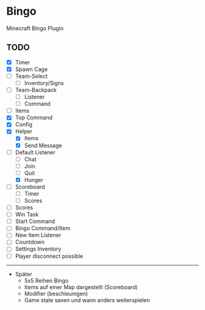# Bingo
Minecraft Bingo Plugin

## TODO

- [x] Timer
- [x] Spawn Cage 
- [ ] Team-Select
  - [ ] Inventory/Signs
- [ ] Team-Backpack
  - [ ] Listener
  - [ ] Command
- [ ] Items
- [x] Top Command 
- [x] Config 
- [x] Helper 
  - [x] Items
  - [x] Send Message
- [ ] Default Listener
  - [ ] Chat
  - [ ] Join
  - [ ] Quit
  - [x] Hunger
- [ ] Scoreboard
  - [ ] Timer
  - [ ] Scores
- [ ] Scores 
- [ ] Win Task
- [ ] Start Command
- [ ] Bingo Command/Item
- [ ] New Item Listener
- [ ] Countdown
- [ ] Settings Inventory
- [ ] Player disconnect possible 

---

- Später
  - 5x5 Reihen Bingo
  - Items auf einer Map dargestellt (Scoreboard)
  - Modifier (beschleunigen)
  - Game state saven und wann anders weiterspielen
